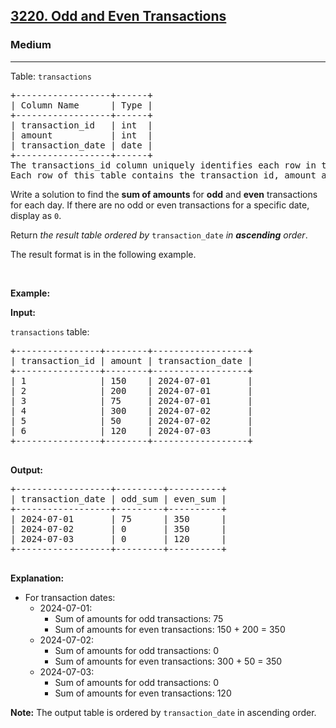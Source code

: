 <h2><a href="https://leetcode.com/problems/odd-and-even-transactions/">3220. Odd and Even Transactions</a></h2><h3>Medium</h3><hr><p>Table: <code>transactions</code></p>

<pre>
+------------------+------+
| Column Name      | Type | 
+------------------+------+
| transaction_id   | int  |
| amount           | int  |
| transaction_date | date |
+------------------+------+
The transactions_id column uniquely identifies each row in this table.
Each row of this table contains the transaction id, amount and transaction date.
</pre>

<p>Write a solution to find the <strong>sum of amounts</strong> for <strong>odd</strong> and <strong>even</strong> transactions for each day. If there are no odd or even transactions for a specific date, display as <code>0</code>.</p>

<p>Return <em>the result table ordered by</em> <code>transaction_date</code> <em>in <strong>ascending</strong> order</em>.</p>

<p>The result format is in the following example.</p>

<p>&nbsp;</p>
<p><strong class="example">Example:</strong></p>

<div class="example-block">
<p><strong>Input:</strong></p>

<p><code>transactions</code> table:</p>

<pre class="example-io">
+----------------+--------+------------------+
| transaction_id | amount | transaction_date |
+----------------+--------+------------------+
| 1              | 150    | 2024-07-01       |
| 2              | 200    | 2024-07-01       |
| 3              | 75     | 2024-07-01       |
| 4              | 300    | 2024-07-02       |
| 5              | 50     | 2024-07-02       |
| 6              | 120    | 2024-07-03       |
+----------------+--------+------------------+
  </pre>

<p><strong>Output:</strong></p>

<pre class="example-io">
+------------------+---------+----------+
| transaction_date | odd_sum | even_sum |
+------------------+---------+----------+
| 2024-07-01       | 75      | 350      |
| 2024-07-02       | 0       | 350      |
| 2024-07-03       | 0       | 120      |
+------------------+---------+----------+
  </pre>

<p><strong>Explanation:</strong></p>

<ul>
	<li>For transaction dates:
	<ul>
		<li>2024-07-01:
		<ul>
			<li>Sum of amounts for odd transactions: 75</li>
			<li>Sum of amounts for even transactions: 150 + 200 = 350</li>
		</ul>
		</li>
		<li>2024-07-02:
		<ul>
			<li>Sum of amounts for odd transactions: 0</li>
			<li>Sum of amounts for even transactions: 300 + 50 = 350</li>
		</ul>
		</li>
		<li>2024-07-03:
		<ul>
			<li>Sum of amounts for odd transactions: 0</li>
			<li>Sum of amounts for even transactions: 120</li>
		</ul>
		</li>
	</ul>
	</li>
</ul>

<p><strong>Note:</strong> The output table is ordered by <code>transaction_date</code> in ascending order.</p>
</div>
